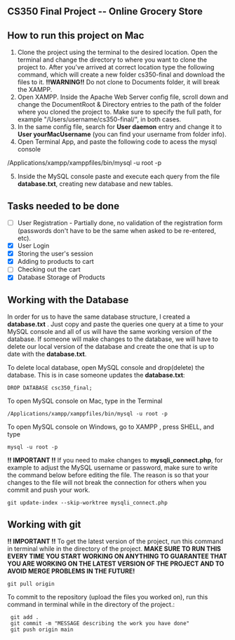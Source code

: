 ## CS350 Final Project -- Online Grocery Store
## How to run this project on Mac
1. Clone the project using the terminal to the desired location. Open the terminal and change the directory to where you want to clone the project to. After you've arrived at correct location type the following command, which will create a new folder cs350-final and download the files to it. **!!WARNING!!** Do not clone to Documents folder, it will break the XAMPP. 
2. Open XAMPP. Inside the Apache Web Server config file, scroll down and change the DocumentRoot & Directory entries to the path of the folder where you cloned the project to. 
  Make sure to specify the full path, for example "/Users/username/cs350-final/", in both cases.
3. In the same config file, search for  **User daemon** entry and change it to **User yourMacUsername** (you can find your username from folder info).
4. Open Terminal App, and paste the following code to acess the mysql console

/Applications/xampp/xamppfiles/bin/mysql -u root -p

5. Inside the MySQL console paste and execute each query from the file **database.txt**, creating new database and new tables.

## Tasks needed to be done
 
 - [ ] User Registration - Partially done, no validation of the registration form (passwords don't have to be the same when asked to be re-entered, etc). 
 - [x] User Login
 - [x] Storing the user's session
 - [x] Adding to products to cart
 - [ ] Checking out the cart
 - [x] Database Storage of Products

## Working with the Database

In order for us to have the same database structure, I created a **database.txt** . Just copy and paste the queries one query at a time to your MySQL console and all of us will have the same working version of the database. If someone will make changes to the database, we will have to delete our local version of the database and create the one that is up to date with the **database.txt**.

To delete local database, open MySQL console and drop(delete) the database. This is in case someone updates the **database.txt**:

    DROP DATABASE csc350_final;
To open MySQL console on Mac, type in the Terminal

    /Applications/xampp/xamppfiles/bin/mysql -u root -p
    
  To open MySQL console on Windows, go to XAMPP , press SHELL, and type

    mysql -u root -p


**!! IMPORTANT !!** If you need to make changes to **mysqli_connect.php**, for example to adjust the MySQL username or password, make sure to write the command below before editing the file. The reason is so that your changes to the file will not break the connection for others when you commit and push your work.

  

    git update-index --skip-worktree mysqli_connect.php

## Working with git

  **!! IMPORTANT !!** To get the latest version of the project, run this command in terminal while in the directory of the project. **MAKE SURE TO RUN THIS EVERY TIME YOU START WORKING ON ANYTHING TO  GUARANTEE THAT YOU ARE WORKING ON THE LATEST VERSION OF THE PROJECT AND TO AVOID MERGE PROBLEMS IN THE FUTURE!**

    git pull origin

To commit to the repository (upload the files you worked on), run this command in terminal while in the directory of the project.:

     git add .
     git commit -m "MESSAGE describing the work you have done"
     git push origin main
